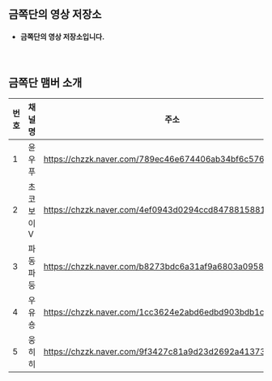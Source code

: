 ## 금쪽단의 영상 저장소
  
- #### 금쪽단의 영상 저장소입니다.

<br>   


## 금쪽단 맴버 소개   


| 번호 | 채널명 | 주소 |
| --- | --- | --- |
| 1 | 윤우푸 | https://chzzk.naver.com/789ec46e674406ab34bf6c5762f9a2f5 |
| 2 | 초코보이V | https://chzzk.naver.com/4ef0943d0294ccd847881588143215f2 |
| 3 | 파동파둥 | https://chzzk.naver.com/b8273bdc6a31af9a6803a09585f34459 |
| 4 | 우유숑 | https://chzzk.naver.com/1cc3624e2abd6edbd903bdb1c74d9568 |
| 5 | 웅히히 | https://chzzk.naver.com/9f3427c81a9d23d2692a41373b3c2d6b |


<br>   

